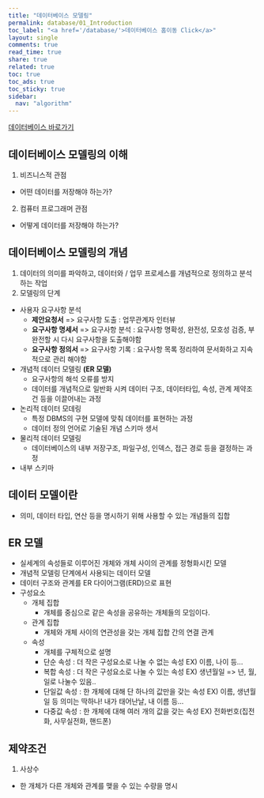 ```yaml
---
title: "데이터베이스 모델링"
permalink: database/01_Introduction
toc_label: "<a href='/database/'>데이터베이스 홈이동 Click</a>"
layout: single
comments: true
read_time: true
share: true
related: true
toc: true
toc_ads: true
toc_sticky: true
sidebar:
  nav: "algorithm"
---
```

[데이터베이스 바로가기](../database)


## 데이터베이스 모델링의 이해
1. 비즈니스적 관점
  - 어떤 데이터를 저장해야 하는가?
2. 컴퓨터 프로그래머 관점
  - 어떻게 데이터를 저장해야 하는가?

## 데이터베이스 모델링의 개념
1. 데이터의 의미를 파악하고, 데이터와 / 업무 프로세스를 개념적으로 정의하고 분석하는 작업
2. 모델링의 단계
- 사용자 요구사항 분석
  * **제안요청서** => 요구사항 도출 : 업무관계자 인터뷰
  * **요구사항 명세서** => 요구사항 분석 : 요구사항 명확성, 완전성, 모호성 검증, 부완전할 시 다시 요구사항을 도출해야함
  * **요구사항 정의서** => 요구사항 기록 : 요구사항 목록 정리하여 문서화하고 지속적으로 관리 해야함
- 개념적 데이터 모델링 **(ER 모델)**
  * 요구사항의 해석 오류를 방지
  * 데이터를 개념적으로 일반화 시켜 데이터 구조, 데이터타입, 속성, 관계 제약조건 등을 이끌어내는 과정
- 논리적 데이터 모데링 
  * 특정 DBMS의 구현 모델에 맞춰 데이터를 표현하는 과정
  * 데이터 정의 언어로 기술된 개념 스키마 생서
- 물리적 데이터 모델링
  * 데이터베이스의 내부 저장구조, 파일구성, 인덱스, 접근 경로 등을 결정하는 과정
- 내부 스키마

## 데이터 모델이란
- 의미, 데이터 타입, 연산 등을 명시하기 위해 사용할 수 있는 개념들의 집합


## ER 모델
- 실세계의 속성들로 이루어진 개체와 개체 사이의 관계를 정형화시킨 모델
- 개념적 모델링 단계에서 사용되는 데이터 모델
- 데이터 구조와 관계를 ER 다이어그램(ERD)으로 표현
- 구성요소
  + 개체 집합
    * 개체를 중심으로 같은 속성을 공유하는 개체들의 모임이다.
  + 관계 집합
    * 개체와 개체 사이의 연관성을 갖는 개체 집합 간의 연결 관계
  + 속성
    * 개체를 구체적으로 설명
    * 단순 속성 : 더 작은 구성요소로 나눌 수 없는 속성 EX) 이름, 나이 등... 
    * 복합 속성 : 더 작은 구성요소로 나눌 수 있는 속성 EX) 생년월일 => 년, 월, 일로 나눌수 있음..
    * 단일값 속성 : 한 개체에 대해 단 하나의 값만을 갖는 속성 EX) 이름, 생년월일 등 의미는 딱하나! 내가 태어난날, 내 이름 등...
    * 다중값 속성 : 한 개체에 대해 여러 개의 값을 갖는 속성 EX) 전화번호(집전화, 사무실전화, 핸드폰)

## 제약조건
1. 사상수
-  한 개체가 다른 개체와 관계를 맺을 수 있는 수량을 명시